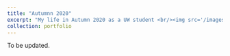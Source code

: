 ```yaml
---
title: "Autumnn 2020"
excerpt: "My life in Autumn 2020 as a UW student <br/><img src='/images/500x300.png'>"
collection: portfolio
---
```


To be updated. 
